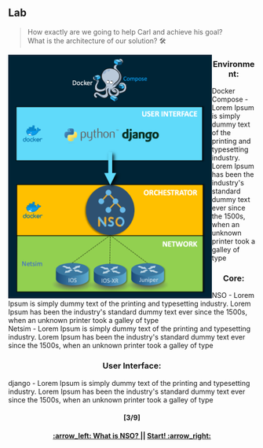 ## Lab
> How exactly are we going to help Carl and achieve his goal?  
> What is the architecture of our solution? :hammer_and_wrench:

<p align="center">
<img align="left" width=415 src="/readme/lab.png"></img>
<h3 align="center">Environment:</h3>
Docker Compose - Lorem Ipsum is simply dummy text of the printing and typesetting industry. Lorem Ipsum has been the industry's standard dummy text ever since the 1500s, when an unknown printer took a galley of type
<h3 align="center">Core:</h3>
NSO - Lorem Ipsum is simply dummy text of the printing and typesetting industry. Lorem Ipsum has been the industry's standard dummy text ever since the 1500s, when an unknown printer took a galley of type
</br>
Netsim - Lorem Ipsum is simply dummy text of the printing and typesetting industry. Lorem Ipsum has been the industry's standard dummy text ever since the 1500s, when an unknown printer took a galley of type
<h3 align="center">User Interface:</h3>
django - Lorem Ipsum is simply dummy text of the printing and typesetting industry. Lorem Ipsum has been the industry's standard dummy text ever since the 1500s, when an unknown printer took a galley of type
</p>  
<h4 align="center">[3/9]</h4>
<h4 align="center"> <a href="/readme/1.md"> :arrow_left: What is NSO? </a> || <a href="/readme/3.md"> Start! :arrow_right: </a> </h4>

